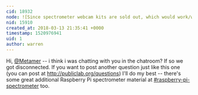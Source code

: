 ```yaml
---
cid: 18932
node: ![Since spectrometer webcam kits are sold out, which would work/what would you recommend?](../notes/Metamer/03-10-2018/since-spectrometer-webcam-kits-are-sold-out-which-would-work-what-would-you-recommend)
nid: 15910
created_at: 2018-03-13 21:35:41 +0000
timestamp: 1520976941
uid: 1
author: warren
---
```


Hi, [@Metamer](/profile/Metamer) -- i think i was chatting with you in the chatroom? If so we got disconnected. If you want to post another question just like this one (you can post at http://publiclab.org/questions) I'll do my best -- there's some great additional Raspberry Pi spectrometer material at [#raspberry-pi-spectrometer](/tag/raspberry-pi-spectrometer) too.